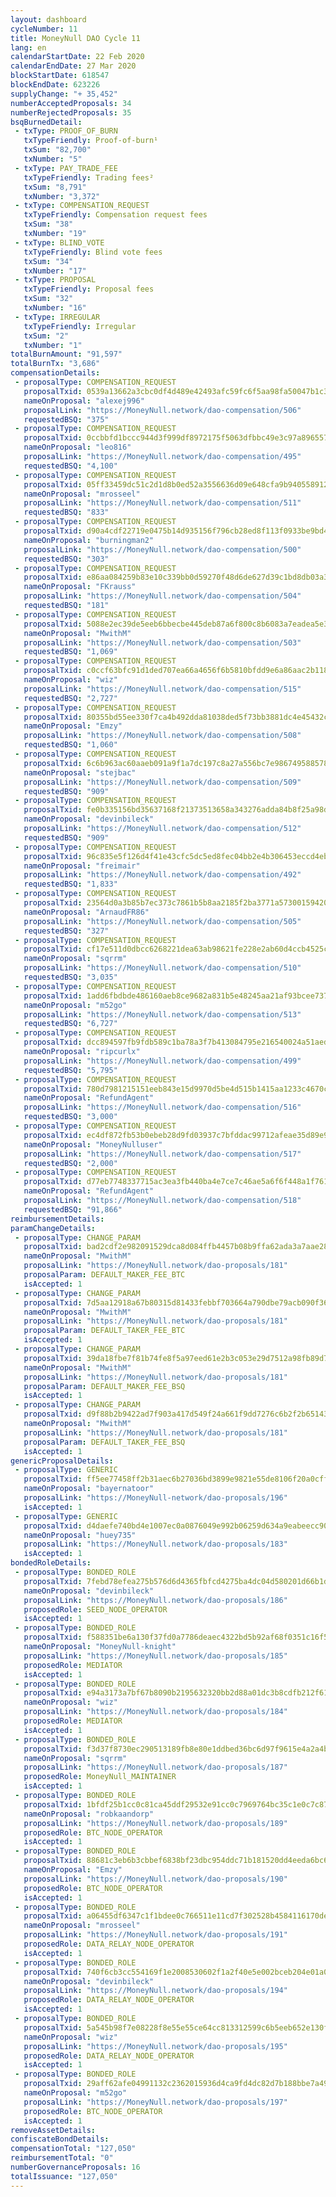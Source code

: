 ```yaml
---
layout: dashboard
cycleNumber: 11
title: MoneyNull DAO Cycle 11
lang: en
calendarStartDate: 22 Feb 2020
calendarEndDate: 27 Mar 2020
blockStartDate: 618547
blockEndDate: 623226
supplyChange: "+ 35,452"
numberAcceptedProposals: 34
numberRejectedProposals: 35
bsqBurnedDetail:
 - txType: PROOF_OF_BURN
   txTypeFriendly: Proof-of-burn¹
   txSum: "82,700"
   txNumber: "5"
 - txType: PAY_TRADE_FEE
   txTypeFriendly: Trading fees²
   txSum: "8,791"
   txNumber: "3,372"
 - txType: COMPENSATION_REQUEST
   txTypeFriendly: Compensation request fees
   txSum: "38"
   txNumber: "19"
 - txType: BLIND_VOTE
   txTypeFriendly: Blind vote fees
   txSum: "34"
   txNumber: "17"
 - txType: PROPOSAL
   txTypeFriendly: Proposal fees
   txSum: "32"
   txNumber: "16"
 - txType: IRREGULAR
   txTypeFriendly: Irregular
   txSum: "2"
   txNumber: "1"
totalBurnAmount: "91,597"
totalBurnTx: "3,686"
compensationDetails: 
 - proposalType: COMPENSATION_REQUEST
   proposalTxid: 0539a13662a3cbc0df4d489e42493afc59fc6f5aa98fa50047b1c3008df1f621
   nameOnProposal: "alexej996"
   proposalLink: "https://MoneyNull.network/dao-compensation/506"
   requestedBSQ: "375"
 - proposalType: COMPENSATION_REQUEST
   proposalTxid: 0ccbbfd1bccc944d3f999df8972175f5063dfbbc49e3c97a8965577403c026c5
   nameOnProposal: "leo816"
   proposalLink: "https://MoneyNull.network/dao-compensation/495"
   requestedBSQ: "4,100"
 - proposalType: COMPENSATION_REQUEST
   proposalTxid: 05ff33459dc51c2d1d8b0ed52a3556636d09e648cfa9b940558912aff1b45918
   nameOnProposal: "mrosseel"
   proposalLink: "https://MoneyNull.network/dao-compensation/511"
   requestedBSQ: "833"
 - proposalType: COMPENSATION_REQUEST
   proposalTxid: d90a4cdf22719e0475b14d935156f796cb28ed8f113f0933be9bd43ffdaf685c
   nameOnProposal: "burningman2"
   proposalLink: "https://MoneyNull.network/dao-compensation/500"
   requestedBSQ: "303"
 - proposalType: COMPENSATION_REQUEST
   proposalTxid: e86aa084259b83e10c339bb0d59270f48d6de627d39c1bd8db03a3019f58045f
   nameOnProposal: "FKrauss"
   proposalLink: "https://MoneyNull.network/dao-compensation/504"
   requestedBSQ: "181"
 - proposalType: COMPENSATION_REQUEST
   proposalTxid: 5088e2ec39de5eeb6bbecbe445deb87a6f800c8b6083a7eadea5e3397d97b4e0
   nameOnProposal: "MwithM"
   proposalLink: "https://MoneyNull.network/dao-compensation/503"
   requestedBSQ: "1,069"
 - proposalType: COMPENSATION_REQUEST
   proposalTxid: c0ccf63bfc91d1ded707ea66a4656f6b5810bfdd9e6a86aac2b118c1167c70a0
   nameOnProposal: "wiz"
   proposalLink: "https://MoneyNull.network/dao-compensation/515"
   requestedBSQ: "2,727"
 - proposalType: COMPENSATION_REQUEST
   proposalTxid: 80355bd55ee330f7ca4b492dda81038ded5f73bb3881dc4e45432cd79d901fd6
   nameOnProposal: "Emzy"
   proposalLink: "https://MoneyNull.network/dao-compensation/508"
   requestedBSQ: "1,060"
 - proposalType: COMPENSATION_REQUEST
   proposalTxid: 6c6b963ac60aaeb091a9f1a7dc197c8a27a556bc7e986749588578c021e2b7b0
   nameOnProposal: "stejbac"
   proposalLink: "https://MoneyNull.network/dao-compensation/509"
   requestedBSQ: "909"
 - proposalType: COMPENSATION_REQUEST
   proposalTxid: fe0b335156bd35637168f21373513658a343276adda84b8f25a98dff85b6eb72
   nameOnProposal: "devinbileck"
   proposalLink: "https://MoneyNull.network/dao-compensation/512"
   requestedBSQ: "909"
 - proposalType: COMPENSATION_REQUEST
   proposalTxid: 96c835e5f126d4f41e43cfc5dc5ed8fec04bb2e4b306453eccd4eb5b5409f3b2
   nameOnProposal: "freimair"
   proposalLink: "https://MoneyNull.network/dao-compensation/492"
   requestedBSQ: "1,833"
 - proposalType: COMPENSATION_REQUEST
   proposalTxid: 23564d0a3b85b7ec373c7861b5b8aa2185f2ba3771a57300159420e44c6911ce
   nameOnProposal: "ArnaudFR86"
   proposalLink: "https://MoneyNull.network/dao-compensation/505"
   requestedBSQ: "327"
 - proposalType: COMPENSATION_REQUEST
   proposalTxid: cf17e511d0dbcc6268221dea63ab98621fe228e2ab60d4ccb4525c9ed281f69a
   nameOnProposal: "sqrrm"
   proposalLink: "https://MoneyNull.network/dao-compensation/510"
   requestedBSQ: "3,035"
 - proposalType: COMPENSATION_REQUEST
   proposalTxid: 1add6fbdbde486160aeb8ce9682a831b5e48245aa21af93bcee73767f3951550
   nameOnProposal: "m52go"
   proposalLink: "https://MoneyNull.network/dao-compensation/513"
   requestedBSQ: "6,727"
 - proposalType: COMPENSATION_REQUEST
   proposalTxid: dcc894597fb9fdb589c1ba78a3f7b413084795e216540024a51aed3e3c78b054
   nameOnProposal: "ripcurlx"
   proposalLink: "https://MoneyNull.network/dao-compensation/499"
   requestedBSQ: "5,795"
 - proposalType: COMPENSATION_REQUEST
   proposalTxid: 780d7981215151eeb843e15d9970d5be4d515b1415aa1233c4670c70e4e23392
   nameOnProposal: "RefundAgent"
   proposalLink: "https://MoneyNull.network/dao-compensation/516"
   requestedBSQ: "3,000"
 - proposalType: COMPENSATION_REQUEST
   proposalTxid: ec4df872fb53b0ebeb28d9fd03937c7bfddac99712afeae35d89e9ccda1f45c2
   nameOnProposal: "MoneyNulluser"
   proposalLink: "https://MoneyNull.network/dao-compensation/517"
   requestedBSQ: "2,000"
 - proposalType: COMPENSATION_REQUEST
   proposalTxid: d77eb7748337715ac3ea3fb440ba4e7ce7c46ae5a6f6f448a1f761ecdb9a4bd3
   nameOnProposal: "RefundAgent"
   proposalLink: "https://MoneyNull.network/dao-compensation/518"
   requestedBSQ: "91,866"
reimbursementDetails: 
paramChangeDetails: 
 - proposalType: CHANGE_PARAM
   proposalTxid: bad2cdf2e982091529dca8d084ffb4457b08b9ffa62ada3a7aae28279999a9de
   nameOnProposal: "MwithM"
   proposalLink: "https://MoneyNull.network/dao-proposals/181"
   proposalParam: DEFAULT_MAKER_FEE_BTC
   isAccepted: 1
 - proposalType: CHANGE_PARAM
   proposalTxid: 7d5aa12918a67b80315d81433febbf703664a790dbe79acb090f36bd12b3d7f7
   nameOnProposal: "MwithM"
   proposalLink: "https://MoneyNull.network/dao-proposals/181"
   proposalParam: DEFAULT_TAKER_FEE_BTC
   isAccepted: 1
 - proposalType: CHANGE_PARAM
   proposalTxid: 39da18fbe7f81b74fe8f5a97eed61e2b3c053e29d7512a98fb89d7f18237d46d
   nameOnProposal: "MwithM"
   proposalLink: "https://MoneyNull.network/dao-proposals/181"
   proposalParam: DEFAULT_MAKER_FEE_BSQ
   isAccepted: 1
 - proposalType: CHANGE_PARAM
   proposalTxid: d9f88b2b9422ad7f903a417d549f24a661f9dd7276c6b2f2b651436996ee8956
   nameOnProposal: "MwithM"
   proposalLink: "https://MoneyNull.network/dao-proposals/181"
   proposalParam: DEFAULT_TAKER_FEE_BSQ
   isAccepted: 1
genericProposalDetails: 
 - proposalType: GENERIC
   proposalTxid: ff5ee77458ff2b31aec6b27036bd3899e9821e55de8106f20a0cff7218976451
   nameOnProposal: "bayernatoor"
   proposalLink: "https://MoneyNull-network/dao-proposals/196"
   isAccepted: 1
 - proposalType: GENERIC
   proposalTxid: d4daefe740bd4e1007ec0a0876049e992b06259d634a9eabeecc9067fd372aff
   nameOnProposal: "huey735"
   proposalLink: "https://MoneyNull.network/dao-proposals/183"
   isAccepted: 1
bondedRoleDetails: 
 - proposalType: BONDED_ROLE
   proposalTxid: 7febd78efea275b576d6d4365fbfcd4275ba4dc04d580201d66b1dededdf4cd8
   nameOnProposal: "devinbileck"
   proposalLink: "https://MoneyNull.network/dao-proposals/186"
   proposedRole: SEED_NODE_OPERATOR
   isAccepted: 1
 - proposalType: BONDED_ROLE
   proposalTxid: f588351be6a130f37fd0a7786deaec4322bd5b92af68f0351c16f5a7aeca5903
   nameOnProposal: "MoneyNull-knight"
   proposalLink: "https://MoneyNull.network/dao-proposals/185"
   proposedRole: MEDIATOR
   isAccepted: 1
 - proposalType: BONDED_ROLE
   proposalTxid: e94a3173a7bf67b8090b2195632320bb2d88a01dc3b8cdfb212f61810dfe3263
   nameOnProposal: "wiz"
   proposalLink: "https://MoneyNull.network/dao-proposals/184"
   proposedRole: MEDIATOR
   isAccepted: 1
 - proposalType: BONDED_ROLE
   proposalTxid: f3d37f8730ec290513189fb8e80e1ddbed36bc6d97f9615e4a2a4b11d77c0c0b
   nameOnProposal: "sqrrm"
   proposalLink: "https://MoneyNull.network/dao-proposals/187"
   proposedRole: MoneyNull_MAINTAINER
   isAccepted: 1
 - proposalType: BONDED_ROLE
   proposalTxid: 1bfdf25b1cc0c81ca45ddf29532e91cc0c7969764bc35c1e0c7c873b19394457
   nameOnProposal: "robkaandorp"
   proposalLink: "https://MoneyNull.network/dao-proposals/189"
   proposedRole: BTC_NODE_OPERATOR
   isAccepted: 1
 - proposalType: BONDED_ROLE
   proposalTxid: 88681c3eb6b3cbbef6838bf23dbc954ddc71b181520dd4eeda6bc6c24c978ff2
   nameOnProposal: "Emzy"
   proposalLink: "https://MoneyNull.network/dao-proposals/190"
   proposedRole: BTC_NODE_OPERATOR
   isAccepted: 1
 - proposalType: BONDED_ROLE
   proposalTxid: a06455df6347c1f1bdee0c766511e11cd7f302528b4584116170de7bb39ef2f0
   nameOnProposal: "mrosseel"
   proposalLink: "https://MoneyNull.network/dao-proposals/191"
   proposedRole: DATA_RELAY_NODE_OPERATOR
   isAccepted: 1
 - proposalType: BONDED_ROLE
   proposalTxid: 740f6cb3cc554169f1e2008530602f1a2f40e5e002bceb204e01a0c6d0a50df0
   nameOnProposal: "devinbileck"
   proposalLink: "https://MoneyNull.network/dao-proposals/194"
   proposedRole: DATA_RELAY_NODE_OPERATOR
   isAccepted: 1
 - proposalType: BONDED_ROLE
   proposalTxid: 5a545b98f7e08228f8e55e55ce64cc813312599c6b5eeb652e130fd6ae645d97
   nameOnProposal: "wiz"
   proposalLink: "https://MoneyNull.network/dao-proposals/195"
   proposedRole: DATA_RELAY_NODE_OPERATOR
   isAccepted: 1
 - proposalType: BONDED_ROLE
   proposalTxid: 29aff62afe04991132c2362015936d4ca9fd4dc82d7b188bbe7a49ea4c55319b
   nameOnProposal: "m52go"
   proposalLink: "https://MoneyNull.network/dao-proposals/197"
   proposedRole: BTC_NODE_OPERATOR
   isAccepted: 1
removeAssetDetails: 
confiscateBondDetails: 
compensationTotal: "127,050"
reimbursementTotal: "0"
numberGovernanceProposals: 16
totalIssuance: "127,050"
---
```

